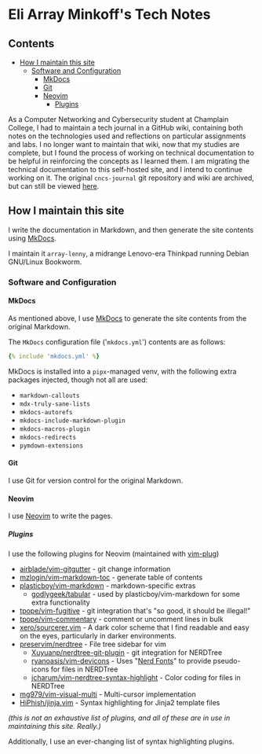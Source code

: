 <!--
SPDX-FileCopyrightText: 2020 - 2024 Eli Array Minkoff

SPDX-License-Identifier: MIT
-->

# Eli Array Minkoff's Tech Notes

## Contents

<!-- vim-markdown-toc GitLab -->

* [How I maintain this site](#how-i-maintain-this-site)
  * [Software and Configuration](#software-and-configuration)
    * [MkDocs](#mkdocs)
    * [Git](#git)
    * [Neovim](#neovim)
      * [Plugins](#plugins)

<!-- vim-markdown-toc -->

As a Computer Networking and Cybersecurity student at Champlain College, I had to maintain a tech journal in a GitHub wiki, containing both notes on the technologies used and reflections on particular assignments and labs. I no longer want to maintain that wiki, now that my studies are complete, but I found the process of working on technical documentation to be helpful in reinforcing the concepts as I learned them. I am migrating the technical documentation to this self-hosted site, and I intend to continue working on it. The original `cncs-journal` git repository and wiki are archived, but can still be viewed [here](https://github.com/eliminmax/cncs-journal/wiki).

## How I maintain this site

I write the documentation in Markdown, and then generate the site contents using [MkDocs](https://www.mkdocs.org/).

I maintain it `array-lenny`, a midrange Lenovo-era Thinkpad running Debian GNU/Linux Bookworm.

### Software and Configuration

#### MkDocs

As mentioned above, I use [MkDocs](https://www.mkdocs.org) to generate the site contents from the original Markdown.

The `MkDocs` configuration file ('`mkdocs.yml`') contents are as follows:

```yaml
{% include 'mkdocs.yml' %}
```

MkDocs is installed into a `pipx`-managed venv, with the following extra packages injected, though not all are used:

* `markdown-callouts`
* `mdx-truly-sane-lists`
* `mkdocs-autorefs`
* `mkdocs-include-markdown-plugin`
* `mkdocs-macros-plugin`
* `mkdocs-redirects`
* `pymdown-extensions`

#### Git

I use Git for version control for the original Markdown.

#### Neovim

I use [Neovim](https://neovim.io) to write the pages.

##### Plugins

I use the following plugins for Neovim (maintained with [vim-plug](https://github.com/junegunn/vim-plug))

* [airblade/vim-gitgutter](https://github.com/airblade/vim-gitgutter/) - git change information
* [mzlogin/vim-markdown-toc](https://github.com/mzlogin/vim-markdown-toc/) - generate table of contents
* [plasticboy/vim-markdown](https://github.com/plasticboy/vim-markdown/) - markdown-specific extras
  * [godlygeek/tabular](https://github.com/godlygeek/tabular/) - used by plasticboy/vim-markdown for some extra functionality
* [tpope/vim-fugitive](https://github.com/tpope/vim-fugitive/) - git integration that's "so good, it should be illegal!"
* [tpope/vim-commentary](https://github.com/tpope/vim-commentary/) - comment or uncomment lines in bulk
* [xero/sourcerer.vim](https://github.com/xero/sourcerer.vim/) - A dark color scheme that I find readable and easy on the eyes, particularly in darker environments.
* [preservim/nerdtree](https://github.com/preservim/nerdtree/) - File tree sidebar for vim
  * [Xuyuanp/nerdtree-git-plugin](https://github.com/Xuyuanp/nerdtree-git-plugin/) - git integration for NERDTree
  * [ryanoasis/vim-devicons](https://github.com/ryanoasis/vim-devicons/) - Uses "[Nerd Fonts](https://github.com/ryanoasis/nerd-fonts)" to provide pseudo-icons for files in NERDTree
  * [jcharum/vim-nerdtree-syntax-highlight](https://github.com/jcharum/vim-nerdtree-syntax-highlight/) - Color coding for files in NERDTree
* [mg979/vim-visual-multi](https://github.com/mg979/vim-visual-multi/) - Multi-cursor implementation
* [HiPhish/jinja.vim](https://github.com/HiPhish/jinja.vim/) - Syntax highlighting for Jinja2 template files

*(this is not an exhaustive list of plugins, and all of these are in use in maintaining this site. Really.)*

Additionally, I use an ever-changing list of syntax highlighting plugins.
